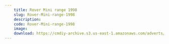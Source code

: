 ```yaml
---
    title: Rover Mini range 1998
    slug: Rover-Mini-range-1998
    description:
    code: Rover-Mini-range-1998
    image:
    download: https://cmdiy-archive.s3.us-east-1.amazonaws.com/adverts/documents/Rover+Mini+range+1998.pdf
---
```

<!-- Content of the page -->

##
        